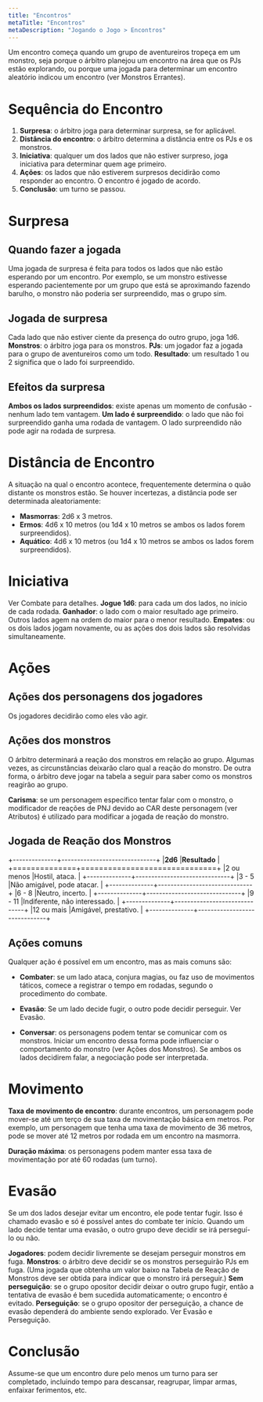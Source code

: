 ```yaml
---
title: "Encontros"
metaTitle: "Encontros"
metaDescription: "Jogando o Jogo > Encontros"
---
```


Um encontro começa quando um grupo de aventureiros tropeça em um monstro, seja porque o árbitro planejou um encontro na área que os PJs estão explorando, ou porque uma jogada para determinar um encontro aleatório indicou um encontro (ver Monstros Errantes).

# Sequência do Encontro
1. **Surpresa**: o árbitro joga para determinar surpresa, se for aplicável.
2. **Distância do encontro**: o árbitro determina a distância entre os PJs e os monstros.
3. **Iniciativa**: qualquer um dos lados que não estiver surpreso, joga iniciativa para determinar quem age primeiro.
4. **Ações**: os lados que não estiverem surpresos decidirão como responder ao encontro. O encontro é jogado de acordo.
5. **Conclusão**: um turno se passou.

# Surpresa
## Quando fazer a jogada
Uma jogada de surpresa é feita para todos os lados que não estão esperando por um encontro. Por exemplo, se um monstro estivesse esperando pacientemente por um grupo que está se aproximando fazendo barulho, o monstro não poderia ser surpreendido, mas o grupo sim.

## Jogada de surpresa
Cada lado que não estiver ciente da presença do outro grupo, joga 1d6.
**Monstros**: o árbitro joga para os monstros.
**PJs**: um jogador faz a jogada para o grupo de aventureiros como um todo.
**Resultado**: um resultado 1 ou 2 significa que o lado foi surpreendido.

## Efeitos da surpresa
**Ambos os lados surpreendidos**: existe apenas um momento de confusão - nenhum lado tem vantagem.
**Um lado é surpreendido**: o lado que não foi surpreendido ganha uma rodada de vantagem. O lado surpreendido não pode agir na rodada de surpresa.

# Distância de Encontro
A situação na qual o encontro acontece, frequentemente determina o quão distante os monstros estão. Se houver incertezas, a distância pode ser determinada aleatoriamente:
* **Masmorras**: 2d6 x 3 metros.
* **Ermos**: 4d6 x 10 metros (ou 1d4 x 10 metros se ambos os lados forem surpreendidos).
* **Aquático**: 4d6 x 10 metros (ou 1d4 x 10 metros se ambos os lados forem surpreendidos).

# Iniciativa
Ver Combate para detalhes.
**Jogue 1d6**: para cada um dos lados, no início de cada rodada.
**Ganhador**: o lado com o maior resultado age primeiro. Outros lados agem na ordem do maior para o menor resultado.
**Empates**: ou os dois lados jogam novamente, ou as ações dos dois lados são resolvidas simultaneamente.

# Ações
## Ações dos personagens dos jogadores
Os jogadores decidirão como eles vão agir.

## Ações dos monstros
O árbitro determinará a reação dos monstros em relação ao grupo. Algumas vezes, as circunstâncias deixarão claro qual a reação do monstro. De outra forma, o árbitro deve jogar na tabela a seguir para saber como os monstros reagirão ao grupo.

**Carisma**: se um personagem específico tentar falar com o monstro, o modificador de reações de PNJ devido ao CAR deste personagem (ver Atributos) é utilizado para modificar a jogada de reação do monstro.

## Jogada de Reação dos Monstros

+--------------+------------------------------+
|**2d6**       |**Resultado**                 |
+==============+==============================+
|2 ou menos    |Hostil, ataca.                |
+--------------+------------------------------+
|3 - 5         |Não amigável, pode atacar.    |
+--------------+------------------------------+
|6 - 8         |Neutro, incerto.              |
+--------------+------------------------------+
|9 - 11        |Indiferente, não interessado. |
+--------------+------------------------------+
|12 ou mais    |Amigável, prestativo.         |
+--------------+------------------------------+

## Ações comuns
Qualquer ação é possível em um encontro, mas as mais comuns são:

* **Combater**: se um lado ataca, conjura magias, ou faz uso de movimentos táticos, comece a registrar o tempo em rodadas, segundo o procedimento do combate.

* **Evasão**: Se um lado decide fugir, o outro pode decidir perseguir. Ver Evasão.

* **Conversar**: os personagens podem tentar se comunicar com os monstros. Iniciar um encontro dessa forma pode influenciar o comportamento do monstro (ver Ações dos Monstros). Se ambos os lados decidirem falar, a negociação pode ser interpretada.

# Movimento
**Taxa de movimento de encontro**: durante encontros, um personagem pode mover-se até um terço de sua taxa de movimentação básica em metros. Por exemplo, um personagem que tenha uma taxa de movimento de 36 metros, pode se mover até 12 metros por rodada em um encontro na masmorra.

**Duração máxima**: os personagens podem manter essa taxa de movimentação por até 60 rodadas (um turno).

# Evasão
Se um dos lados desejar evitar um encontro, ele pode tentar fugir. Isso é chamado evasão e só é possível antes do combate ter início. Quando um lado decide tentar uma evasão, o outro grupo deve decidir se irá perseguí-lo ou não. 

**Jogadores**: podem decidir livremente se desejam perseguir monstros em fuga.
**Monstros**: o árbitro deve decidir se os monstros perseguirão PJs em fuga. (Uma jogada que obtenha um valor baixo na Tabela de Reação de Monstros deve ser obtida para indicar que o monstro irá perseguir.)
**Sem perseguição**: se o grupo opositor decidir deixar o outro grupo fugir, então a tentativa de evasão é bem sucedida automaticamente; o encontro é evitado.
**Perseguição**: se o grupo opositor der perseguição, a chance de evasão dependerá do ambiente sendo explorado. Ver Evasão e Perseguição.

# Conclusão
Assume-se que um encontro dure pelo menos um turno para ser completado, incluindo tempo para descansar, reagrupar, limpar armas, enfaixar ferimentos, etc. 
